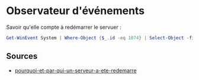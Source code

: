 # Observateur d'événements

Savoir qu'elle compte à redémarrer le servuer :

```powershell
Get-WinEvent System | Where-Object {$_.id -eq 1074} | Select-Object -first 20 | Select TimeCreated, LogName, Level, LevelDisplayName, Id, ProviderName, Message | Out-GridView
```


## Sources

- [pourquoi-et-par-qui-un-serveur-a-ete-redemarre](https://deployadmin.com/2021/02/11/savoir-quand-comment-pourquoi-et-par-qui-un-serveur-a-ete-redemarre/)